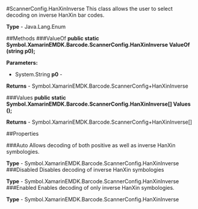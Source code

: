 #ScannerConfig.HanXinInverse
This class allows the user to select decoding on inverse HanXin bar codes.

**Type** - Java.Lang.Enum

##Methods
###ValueOf
**public static Symbol.XamarinEMDK.Barcode.ScannerConfig.HanXinInverse ValueOf (string p0);**


        

**Parameters:** 

* System.String **p0** - 
        

**Returns** - Symbol.XamarinEMDK.Barcode.ScannerConfig+HanXinInverse

###Values
**public static Symbol.XamarinEMDK.Barcode.ScannerConfig.HanXinInverse[] Values ();**


        


**Returns** - Symbol.XamarinEMDK.Barcode.ScannerConfig+HanXinInverse[]

##Properties

###Auto
Allows decoding of both positive as well as inverse HanXin symbologies.

**Type** - Symbol.XamarinEMDK.Barcode.ScannerConfig.HanXinInverse
###Disabled
Disables decoding of inverse HanXin symbologies

**Type** - Symbol.XamarinEMDK.Barcode.ScannerConfig.HanXinInverse
###Enabled
Enables decoding of only inverse HanXin symbologies.

**Type** - Symbol.XamarinEMDK.Barcode.ScannerConfig.HanXinInverse


